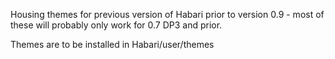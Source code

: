 Housing themes for previous version of Habari prior to version 0.9 - most of these will probably only work for 0.7 DP3 and prior.

Themes are to be installed in Habari/user/themes

